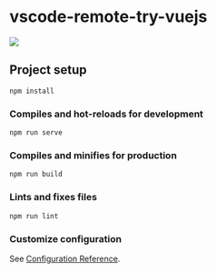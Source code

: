 # vscode-remote-try-vuejs

<p>
    <a href="https://online.visualstudio.com/environments/new?name=VSCode%20Remote%20Try%20VueJS&repo=hawkup/vscode-remote-try-vuejs">
        <img src="https://img.shields.io/endpoint?style=social&url=https%3A%2F%2Faka.ms%2Fvso-badge">
    </a>
</p>

## Project setup
```
npm install
```

### Compiles and hot-reloads for development
```
npm run serve
```

### Compiles and minifies for production
```
npm run build
```

### Lints and fixes files
```
npm run lint
```

### Customize configuration
See [Configuration Reference](https://cli.vuejs.org/config/).
